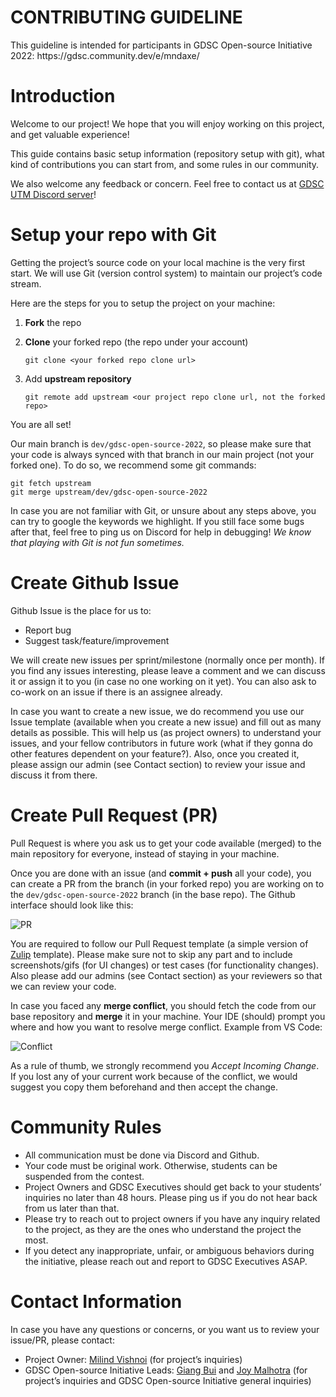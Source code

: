 # CONTRIBUTING GUIDELINE

<aside>
This guideline is intended for participants in GDSC Open-source Initiative 2022: https://gdsc.community.dev/e/mndaxe/

</aside>

# Introduction

Welcome to our project! We hope that you will enjoy working on this project, and get valuable experience!

This guide contains basic setup information (repository setup with git), what kind of contributions you can start from, and some rules in our community.

We also welcome any feedback or concern. Feel free to contact us at [GDSC UTM Discord server](https://discord.gg/FMJNvhXJAa)!

# Setup your repo with Git

Getting the project’s source code on your local machine is the very first start. We will use Git (version control system) to maintain our project’s code stream. 

Here are the steps for you to setup the project on your machine:

1. **Fork** the repo
2. **Clone** your forked repo (the repo under your account)
    
    ```
    git clone <your forked repo clone url>
    ```
    
3. Add **upstream repository**
    
    ```
    git remote add upstream <our project repo clone url, not the forked repo>
    ```
    

You are all set!

Our main branch is `dev/gdsc-open-source-2022`, so please make sure that your code is always synced with that branch in our main project (not your forked one). To do so, we recommend some git commands:

```
git fetch upstream
git merge upstream/dev/gdsc-open-source-2022
```

In case you are not familiar with Git, or unsure about any steps above, you can try to google the keywords we highlight. If you still face some bugs after that, feel free to ping us on Discord for help in debugging! *We know that playing with Git is not fun sometimes.*

# Create Github Issue

Github Issue is the place for us to:

- Report bug
- Suggest task/feature/improvement

We will create new issues per sprint/milestone (normally once per month). If you find any issues interesting, please leave a comment and we can discuss it or assign it to you (in case no one working on it yet). You can also ask to co-work on an issue if there is an assignee already.

In case you want to create a new issue, we do recommend you use our Issue template (available when you create a new issue) and fill out as many details as possible. This will help us (as project owners) to understand your issues, and your fellow contributors in future work (what if they gonna do other features dependent on your feature?). Also, once you created it, please assign our admin (see Contact section) to review your issue and discuss it from there.

# Create Pull Request (PR)

Pull Request is where you ask us to get your code available (merged) to the main repository for everyone, instead of staying in your machine.

Once you are done with an issue (and **commit + push** all your code), you can create a PR from the branch (in your forked repo) you are working on to the `dev/gdsc-open-source-2022` branch (in the base repo). The Github interface should look like this:

![PR](https://docs.github.com/assets/cb-43627/images/help/pull_requests/choose-head-fork-compare-branch.png)

You are required to follow our Pull Request template (a simple version of [Zulip](https://github.com/zulip/zulip/) template). Please make sure not to skip any part and to include screenshots/gifs (for UI changes) or test cases (for functionality changes). Also please add our admins (see Contact section) as your reviewers so that we can review your code.

In case you faced any **merge conflict**, you should fetch the code from our base repository and **merge** it in your machine. Your IDE (should) prompt you where and how you want to resolve merge conflict. Example from VS Code:

![Conflict](https://code.visualstudio.com/assets/docs/sourcecontrol/overview/merge-conflict.png)

As a rule of thumb, we strongly recommend you *Accept Incoming Change*. If you lost any of your current work because of the conflict, we would suggest you copy them beforehand and then accept the change. 

# Community Rules

- All communication must be done via Discord and Github.
- Your code must be original work. Otherwise, students can be suspended from the contest.
- Project Owners and GDSC Executives should get back to your students’ inquiries no later than 48 hours. Please ping us if you do not hear back from us later than that.
- Please try to reach out to project owners if you have any inquiry related to the project, as they are the ones who understand the project the most.
- If you detect any inappropriate, unfair, or ambiguous behaviors during the initiative, please reach out and report to GDSC Executives ASAP.

# Contact Information

In case you have any questions or concerns, or you want us to review your issue/PR, please contact:

- Project Owner: [Milind Vishnoi](https://github.com/milindvishnoi) (for project’s inquiries)
- GDSC Open-source Initiative Leads: [Giang Bui](https://github.com/huonggiangbui) and  [Joy Malhotra](https://github.com/joymalhotra) (for project’s inquiries and GDSC Open-source Initiative general inquiries)